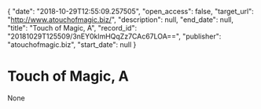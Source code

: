 {
  "date": "2018-10-29T12:55:09.257505", 
  "open_access": false, 
  "target_url": "http://www.atouchofmagic.biz/", 
  "description": null, 
  "end_date": null, 
  "title": "Touch of Magic, A", 
  "record_id": "20181029T125509/3nEY0klmHQqZz7CAc67LOA==", 
  "publisher": "atouchofmagic.biz", 
  "start_date": null
}

# Touch of Magic, A

None